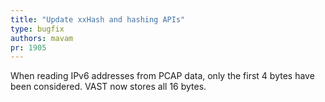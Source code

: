 ```yaml
---
title: "Update xxHash and hashing APIs"
type: bugfix
authors: mavam
pr: 1905
---
```


When reading IPv6 addresses from PCAP data, only the first 4 bytes have been
considered. VAST now stores all 16 bytes.

